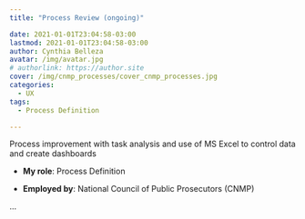 ```yaml
---
title: "Process Review (ongoing)"

date: 2021-01-01T23:04:58-03:00
lastmod: 2021-01-01T23:04:58-03:00
author: Cynthia Belleza
avatar: /img/avatar.jpg
# authorlink: https://author.site
cover: /img/cnmp_processes/cover_cnmp_processes.jpg
categories:
  - UX 
tags:
  - Process Definition 

---
```


Process improvement with task analysis and use of MS Excel to control data and create dashboards

<!--more-->

* **My role**: Process Definition

* **Employed by**: National Council of Public Prosecutors (CNMP)

...